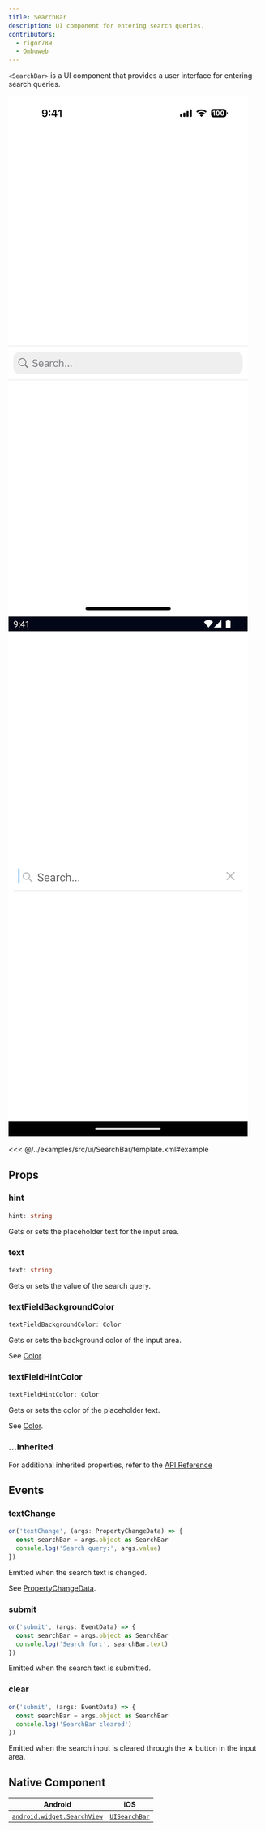 ```yaml
---
title: SearchBar
description: UI component for entering search queries.
contributors:
  - rigor789
  - Ombuweb
---
```


`<SearchBar>` is a UI component that provides a user interface for entering search queries.

<DeviceFrame type="ios">
<img src="../screenshots/ios/SearchBar.png"/>
</DeviceFrame>
<DeviceFrame type="android">
<img src="../screenshots/android/SearchBar.png"/>
</DeviceFrame>

<<< @/../examples/src/ui/SearchBar/template.xml#example

## Props

### hint

```ts
hint: string
```

<!-- textlint-disable terminology -->

Gets or sets the placeholder text for the input area.

<!-- textlint-enable -->

### text

```ts
text: string
```

Gets or sets the value of the search query.

### textFieldBackgroundColor

```ts
textFieldBackgroundColor: Color
```

Gets or sets the background color of the input area.

See [Color](/api/class/Color).

### textFieldHintColor

```ts
textFieldHintColor: Color
```

<!-- textlint-disable terminology -->

Gets or sets the color of the placeholder text.

<!-- textlint-enable -->

See [Color](/api/class/Color).

### ...Inherited

For additional inherited properties, refer to the [API Reference](/api/class/SearchBar)

## Events

### textChange

```ts
on('textChange', (args: PropertyChangeData) => {
  const searchBar = args.object as SearchBar
  console.log('Search query:', args.value)
})
```

Emitted when the search text is changed.

See [PropertyChangeData](/api/interface/PropertyChangeData).

### submit

```ts
on('submit', (args: EventData) => {
  const searchBar = args.object as SearchBar
  console.log('Search for:', searchBar.text)
})
```

Emitted when the search text is submitted.

### clear

```ts
on('submit', (args: EventData) => {
  const searchBar = args.object as SearchBar
  console.log('SearchBar cleared')
})
```

Emitted when the search input is cleared through the **&cross;** button in the input area.

## Native Component

| Android                                                                                               | iOS                                                                          |
| ----------------------------------------------------------------------------------------------------- | ---------------------------------------------------------------------------- |
| [`android.widget.SearchView`](https://developer.android.com/reference/android/widget/SearchView.html) | [`UISearchBar`](https://developer.apple.com/documentation/uikit/uisearchbar) |
